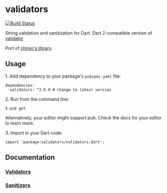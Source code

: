validators
=============

[![Build Status](https://travis-ci.org/dart-league/validators.svg?branch=master)](https://travis-ci.org/dart-league/validators)

String validation and sanitization for Dart.
Dart 2-compatible version of [validator](https://pub.dartlang.org/packages/validator)

Port of [chriso's library](https://github.com/chriso/validator.js).

## Usage

1\. Add dependency to your package's `pubspec.yaml` file:

    dependencies:
      validators: ^2.0.0 # change to latest version

2\. Run from the command line:

    $ pub get

Alternatively, your editor might support pub. Check the docs for your editor to learn more.

3\. Import in your Dart code:

    import 'package:validators/validators.dart';

## Documentation

### [Validators](https://pub.dartlang.org/documentation/validators/latest/validators-library.html)

### [Sanitizers](https://pub.dartlang.org/documentation/validators/latest/sanitizer-library.html)
